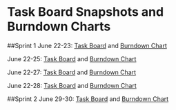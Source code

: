 # Task Board Snapshots and Burndown Charts 

##Sprint 1
June 22-23:  [Task Board](./Task_Board_Day1-2.png) and [Burndown Chart](./S1/Burndown_Day1-2.png)

June 22-25:  [Task Board](./Task_Board_Day1-4.png) and [Burndown Chart](./S1/Burndown_Day1-4.png)

June 22-27:  [Task Board](./Task_Board_Day1-6.png) and [Burndown Chart](./S1/Burndown_Day1-6.png)

June 22-28:  [Task Board](./Task_Board_Day1-7.png) and [Burndown Chart](./S1/Burndown_Day1-7.png)

##Sprint 2
June 29-30:  [Task Board](./S2/Task_Board_Day1-2.png) and [Burndown Chart](./S2/Burndown_Day1-2.png)
